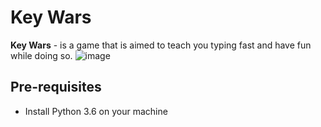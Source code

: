 # Key Wars

**Key Wars** - is a game that is aimed to teach you typing fast and have fun while doing so. 
![image](https://user-images.githubusercontent.com/26734371/114353811-907c7100-9bc1-11eb-9a9e-796d699051b6.png)

## Pre-requisites

- Install Python 3.6 on your machine 
